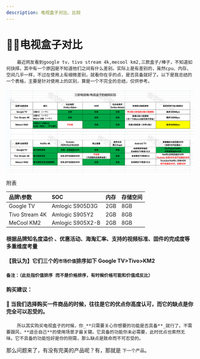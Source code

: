 ```yaml
---
description: 电视盒子对比、比较
---
```


# 🌟🎈电视盒子对比

        最近网友看到google tv，tivo stream 4k,mecool km2,三款盒子/棒子，不知道如何抉择。其中有一个原因是不知道他们之间有什么差别。实际上是有差别的，虽然cpu、内存、空间几乎一样，不过在使用上有细微差别，就看你在乎的点，是否具备就好了。以下是我总结的一个表格，主要是针对使用上的区别，算是一个不完全的总结，仅供参考。 

![](../.gitbook/assets/image%20%287%29.png)

 附表

| **品牌\参数** | SOC | 内存 | 存储空间 |
| :--- | :--- | :--- | :--- |
| Google TV | Amlogic S905D3G | 2GB | 8GB |
| Tivo Stream 4K | Amlogic S905Y2 | 2GB | 8GB |
| MeCool KM2 | Amlogic S905X2-B | 2GB | 8GB |

####  根据品牌知名度溢价 、优惠活动、海淘汇率、支持的视频标准、固件的完成度等多重维度考量

####  【我认为】它们三个的`市场价值`排序如下 Google TV&gt;Tivo&gt;KM2 

#### `备注：（此处指价值排序 而不是价格排序，有时候价格可能和价值成反比）`

####  购买建议：

#### 🐒 当我们选择购买一件商品的时候，往往是它的优点你高度认可，而它的缺点是你完全可以忍受的。

        所以其实购买电视盒子的时候，你_**只需要关心你想要的功能是否具备**_就行了。不需要跟风，**适合自己**的使用场景才最关键。它具备的功能你未必需要，此时优点也索然无味。它不具备的功能恰好是你的刚需，那么缺点是致命而不可忍受的。

 那么问题来了，有没有完美的产品呢？有，那就是 `下一个产品`。

